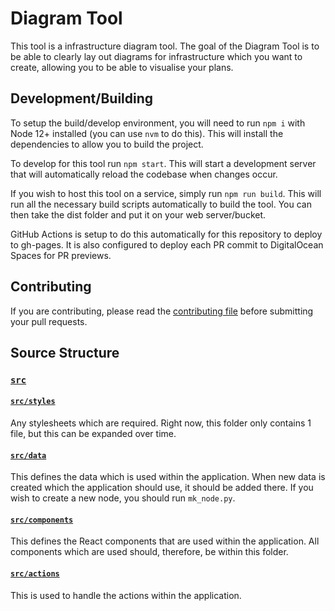 # Diagram Tool

This tool is a infrastructure diagram tool. The goal of the Diagram Tool is to be able to clearly lay out diagrams for infrastructure which you want to create, allowing you to be able to visualise your plans.

## Development/Building
To setup the build/develop environment, you will need to run `npm i` with Node 12+ installed (you can use `nvm` to do this). This will install the dependencies to allow you to build the project.

To develop for this tool run `npm start`. This will start a development server that will automatically reload the codebase when changes occur.

If you wish to host this tool on a service, simply run `npm run build`. This will run all the necessary build scripts automatically to build the tool.
You can then take the dist folder and put it on your web server/bucket.

GitHub Actions is setup to do this automatically for this repository to deploy to gh-pages. It is also configured to deploy each PR commit to DigitalOcean Spaces for PR previews.

## Contributing
If you are contributing, please read the [contributing file](CONTRIBUTING.md) before submitting your pull requests.

## Source Structure

### [`src`](./src)

#### [`src/styles`](./src/styles)
Any stylesheets which are required. Right now, this folder only contains 1 file, but this can be expanded over time.

#### [`src/data`](./src/data)
This defines the data which is used within the application. When new data is created which the application should use, it should be added there. If you wish to create a new node, you should run `mk_node.py`.

#### [`src/components`](./src/components)
This defines the React components that are used within the application. All components which are used should, therefore, be within this folder.

#### [`src/actions`](./src/actions)
This is used to handle the actions within the application.
